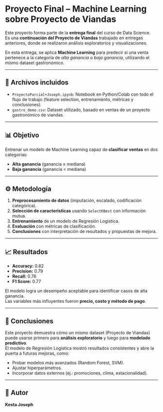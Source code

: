 # Proyecto Final – Machine Learning sobre Proyecto de Viandas

Este proyecto forma parte de la **entrega final** del curso de Data Science.  
Es una **continuación del Proyecto de Viandas** trabajado en entregas anteriores, donde se realizaron análisis exploratorios y visualizaciones.  

En esta entrega, se aplica **Machine Learning** para predecir si una venta pertenece a la categoría de *alta ganancia* o *baja ganancia*, utilizando el mismo dataset gastronómico.

---

## 📂 Archivos incluidos
- `ProyectoParcial+Joseph.ipynb`: Notebook en Python/Colab con todo el flujo de trabajo (feature selection, entrenamiento, métricas y conclusiones).  
- `gastro_demo.csv`: Dataset utilizado, basado en ventas de un proyecto gastronómico de viandas.  

---

## 📊 Objetivo
Entrenar un modelo de Machine Learning capaz de **clasificar ventas** en dos categorías:  
- **Alta ganancia** (ganancia ≥ mediana)  
- **Baja ganancia** (ganancia < mediana)  

---

## ⚙️ Metodología
1. **Preprocesamiento de datos** (imputación, escalado, codificación categórica).  
2. **Selección de características** usando `SelectKBest` con información mutua.  
3. **Entrenamiento** de un modelo de Regresión Logística.  
4. **Evaluación** con métricas de clasificación.  
5. **Conclusiones** con interpretación de resultados y propuestas de mejora.  

---

## 📈 Resultados
- **Accuracy:** 0.82  
- **Precision:** 0.79  
- **Recall:** 0.76  
- **F1 Score:** 0.77  

El modelo logra un desempeño aceptable para identificar casos de alta ganancia.  
Las variables más influyentes fueron **precio, costo y método de pago**.  

---

## 📌 Conclusiones
Este proyecto demuestra cómo un mismo dataset (Proyecto de Viandas) puede usarse primero para **análisis exploratorio** y luego para **modelado predictivo**.  
El modelo de Regresión Logística mostró resultados consistentes y abre la puerta a futuras mejoras, como:  
- Probar modelos más avanzados (Random Forest, SVM).  
- Ajustar hiperparámetros.  
- Incorporar datos externos (ej.: promociones, clima, estacionalidad).  

---

## 🚀 Autor
**Kesta Joseph**  

